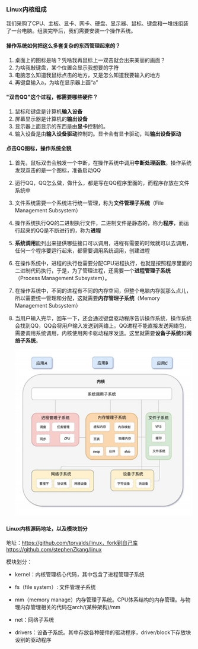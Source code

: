 ### Linux内核组成

我们采购了CPU、主板、显卡、网卡、硬盘、显示器、鼠标、键盘和一堆线组装了一台电脑。组装完毕后，我们需要安装一个操作系统。

#### 操作系统如何把这么多套复杂的东西管理起来的？

1. 桌面上的图标是啥？凭啥我再鼠标上一双击就会出来美丽的画面？
2. 为啥我敲键盘，某个位置会显示我想要的字符
3. 电脑怎么知道我鼠标点击的地方，又是怎么知道我要输入的地方
4. 再键盘输入a，为啥在显示器上画“a”

#### "双击QQ"这个过程，都需要哪些硬件？

1. 鼠标和键盘是计算机**输入设备**
2. 屏幕显示器是计算机的**输出设备**
3. 显示器上面显示的东西是由**显卡**控制的。
4. 输入设备是由**输入设备驱动**控制的。显卡会有显卡驱动，叫**输出设备驱动**

#### 点击QQ图标，操作系统全貌

1. 首先，鼠标双击会触发一个中断，在操作系统中调用**中断处理函数**。操作系统发现双击的是一个图标，准备启动QQ

2. 运行QQ，QQ怎么做，做什么，都是写在QQ程序里面的，而程序存放在文件系统中

3. 文件系统需要一个系统进行统一管理，称为**文件管理子系统**（File Management Subsystem）

4. 操作系统执行QQ的二进制执行文件，二进制文件是静态的，称为**程序**，而运行起来的QQ是不断进行的，称为**进程**

5. **系统调用**能列出来提供哪些接口可以调用，进程有需要的时候就可以去调用，任何一个程序要运行起来，都需要调用系统调用，创建进程

6. 在操作系统中，进程的执行也需要分配CPU进程执行，也就是按照程序里面的二进制代码执行，于是，为了管理进程，还需要一个**进程管理子系统**（Process Management Subsystem）。

7. 在操作系统中，不同的进程有不同的内存空间，但整个电脑内存就那么点儿，所以需要统一管理和分配，这就需要**内存管理子系统**（Memory Management Subsystem）

8. 当用户输入完毕，回车一下，还会通过键盘驱动程序告诉操作系统，操作系统会找到QQ，QQ会将用户输入发送到网络上。QQ进程不能直接发送网络包，需要调用系统调用，内核使用网卡驱动程序发送。这里就需要**设备子系统**和**网络子系统**。

   ![image-20200512092859533](https://raw.githubusercontent.com/stephenZkang/learn/master/img/image-20200512092859533.png)

#### Linux内核源码地址，以及模块划分

地址：https://github.com/torvalds/linux，fork到自己库https://github.com/stephenZkang/linux

模块划分：

- kernel：内核管理核心代码，其中包含了进程管理子系统

- fs（file system）: 文件管理子系统

- mm（memory manage）内存管理子系统。CPU体系结构的内存管理。与物理内存管理相关的代码在arch/(某种架构)/mm

- net：网络子系统

- drivers：设备子系统。其中存放各种硬件的驱动程序，driver/block下存放块设别的驱动程序

  

​		

